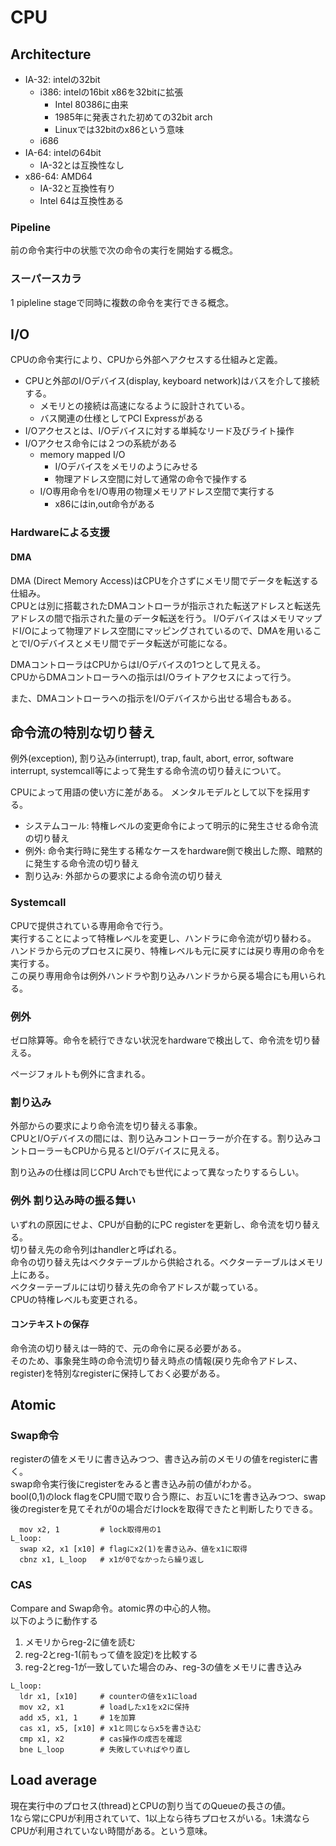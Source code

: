 # CPU

## Architecture

* IA-32: intelの32bit
  * i386: intelの16bit x86を32bitに拡張
    * Intel 80386に由来
    * 1985年に発表された初めての32bit arch
    * Linuxでは32bitのx86という意味
  * i686
* IA-64: intelの64bit
  * IA-32とは互換性なし
* x86-64: AMD64
  * IA-32と互換性有り
  * Intel 64は互換性ある

### Pipeline

前の命令実行中の状態で次の命令の実行を開始する概念。

### スーパースカラ

1 pipleline stageで同時に複数の命令を実行できる概念。

## I/O

CPUの命令実行により、CPUから外部へアクセスする仕組みと定義。  

* CPUと外部のI/Oデバイス(display, keyboard network)はバスを介して接続する。  
  * メモリとの接続は高速になるように設計されている。  
  * バス関連の仕様としてPCI Expressがある
* I/Oアクセスとは、I/Oデバイスに対する単純なリード及びライト操作
* I/Oアクセス命令には２つの系統がある
  * memory mapped I/O
    * I/Oデバイスをメモリのようにみせる
    * 物理アドレス空間に対して通常の命令で操作する
  * I/O専用命令をI/O専用の物理メモリアドレス空間で実行する
    * x86にはin,out命令がある

### Hardwareによる支援

#### DMA

DMA (Direct Memory Access)はCPUを介さずにメモリ間でデータを転送する仕組み。  
CPUとは別に搭載されたDMAコントローラが指示された転送アドレスと転送先アドレスの間で指示された量のデータ転送を行う。  I/OデバイスはメモリマップドI/Oによって物理アドレス空間にマッピングされているので、DMAを用いることでI/Oデバイスとメモリ間でデータ転送が可能になる。

DMAコントローラはCPUからはI/Oデバイスの1つとして見える。  
CPUからDMAコントローラへの指示はI/Oライトアクセスによって行う。

また、DMAコントローラへの指示をI/Oデバイスから出せる場合もある。



## 命令流の特別な切り替え

例外(exception), 割り込み(interrupt), trap, fault, abort, error, software interrupt, systemcall等によって発生する命令流の切り替えについて。

CPUによって用語の使い方に差がある。  メンタルモデルとして以下を採用する。  

* システムコール: 特権レベルの変更命令によって明示的に発生させる命令流の切り替え
* 例外: 命令実行時に発生する稀なケースをhardware側で検出した際、暗黙的に発生する命令流の切り替え
* 割り込み: 外部からの要求による命令流の切り替え


### Systemcall

CPUで提供されている専用命令で行う。  
実行することによって特権レベルを変更し、ハンドラに命令流が切り替わる。  
ハンドラから元のプロセスに戻り、特権レベルも元に戻すには戻り専用の命令を実行する。  
この戻り専用命令は例外ハンドラや割り込みハンドラから戻る場合にも用いられる。


### 例外

ゼロ除算等。命令を続行できない状況をhardwareで検出して、命令流を切り替える。  

ページフォルトも例外に含まれる。


### 割り込み

外部からの要求により命令流を切り替える事象。  
CPUとI/Oデバイスの間には、割り込みコントローラーが介在する。割り込みコントローラーもCPUから見るとI/Oデバイスに見える。  

割り込みの仕様は同じCPU Archでも世代によって異なったりするらしい。


### 例外 割り込み時の振る舞い

いずれの原因にせよ、CPUが自動的にPC registerを更新し、命令流を切り替える。  
切り替え先の命令列はhandlerと呼ばれる。  
命令の切り替え先はベクタテーブルから供給される。ベクターテーブルはメモリ上にある。  
ベクターテーブルには切り替え先の命令アドレスが載っている。   
CPUの特権レベルも変更される。


#### コンテキストの保存

命令流の切り替えは一時的で、元の命令に戻る必要がある。  
そのため、事象発生時の命令流切り替え時点の情報(戻り先命令アドレス、register)を特別なregisterに保持しておく必要がある。


## Atomic

### Swap命令

registerの値をメモリに書き込みつつ、書き込み前のメモリの値をregisterに書く。  
swap命令実行後にregisterをみると書き込み前の値がわかる。  
bool(0,1)のlock flagをCPU間で取り合う際に、お互いに1を書き込みつつ、swap後のregisterを見てそれが0の場合だけlockを取得できたと判断したりできる。

```
  mov x2, 1         # lock取得用の1
L_loop:
  swap x2, x1 [x10] # flagにx2(1)を書き込み、値をx1に取得
  cbnz x1, L_loop   # x1が0でなかったら繰り返し
```

### CAS

Compare and Swap命令。atomic界の中心的人物。  
以下のように動作する

1. メモリからreg-2に値を読む
2. reg-2とreg-1(前もって値を設定)を比較する
3. reg-2とreg-1が一致していた場合のみ、reg-3の値をメモリに書き込み


```
L_loop:
  ldr x1, [x10]     # counterの値をx1にload
  mov x2, x1        # loadしたx1をx2に保持
  add x5, x1, 1     # 1を加算
  cas x1, x5, [x10] # x1と同じならx5を書き込む
  cmp x1, x2        # cas操作の成否を確認
  bne L_loop        # 失敗していればやり直し
```


## Load average

現在実行中のプロセス(thread)とCPUの割り当てのQueueの長さの値。  
1なら常にCPUが利用されていて、1以上なら待ちプロセスがいる。1未満ならCPUが利用されていない時間がある。という意味。
